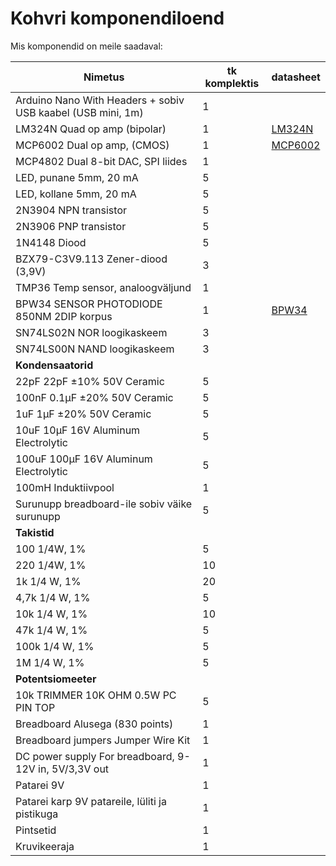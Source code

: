 # Kohvri komponendiloend

Mis komponendid on meile saadaval:

| Nimetus | tk komplektis | datasheet |
|---------|---------------|-|
| Arduino Nano With Headers + sobiv USB kaabel (USB mini, 1m) | 1 | |
| LM324N Quad op amp (bipolar) | 1 | [LM324N](https://www.alldatasheet.com/html-pdf/17880/PHILIPS/LM324N/245/1/LM324N.html) |
| MCP6002 Dual op amp, (CMOS) | 1 | [MCP6002](https://www.alldatasheet.com/html-pdf/195202/MICROCHIP/MCP6002/486/1/MCP6002.html) |
| MCP4802 Dual 8-bit DAC, SPI liides | 1 | |
| LED, punane 5mm, 20 mA | 5 | |
| LED, kollane 5mm, 20 mA | 5 | |
| 2N3904 NPN transistor | 5 | |
| 2N3906 PNP transistor | 5 | |
| 1N4148 Diood | 5 | |
| BZX79-C3V9.113 Zener-diood (3,9V) | 3 | |
| TMP36 Temp sensor, analoogväljund | 1 | |
| BPW34 SENSOR PHOTODIODE 850NM 2DIP korpus | 1 | [BPW34](https://www.alldatasheet.com/html-pdf/26251/VISHAY/BPW34/547/3/BPW34.html) |
| SN74LS02N NOR loogikaskeem | 3 | |
| SN74LS00N NAND loogikaskeem | 3 | |
| **Kondensaatorid** | | |
| 22pF 22pF ±10% 50V Ceramic | 5 | |
| 100nF 0.1µF ±20% 50V Ceramic | 5 | |
| 1uF 1µF ±20% 50V Ceramic | 5 | |
| 10uF 10µF 16V Aluminum Electrolytic | 5 | |
| 100uF 100µF 16V Aluminum Electrolytic | 5 | |
| 100mH Induktiivpool | 1 | |
| Surunupp breadboard-ile sobiv väike surunupp | 5 | |
| **Takistid** | | |
| 100 1/4W, 1% | 5 | |
| 220 1/4W, 1% | 10 | |
| 1k 1/4 W, 1% | 20 | |
| 4,7k 1/4 W, 1% | 5 | |
| 10k 1/4 W, 1% | 10 | |
| 47k 1/4 W, 1% | 5 | |
| 100k 1/4 W, 1% | 5 | |
| 1M 1/4 W, 1% | 5 | |
| **Potentsiomeeter** | | |
| 10k TRIMMER 10K OHM 0.5W PC PIN TOP | 5 | |
| Breadboard Alusega (830 points) | 1 | |
| Breadboard jumpers Jumper Wire Kit | 1 | |
| DC power supply For breadboard, 9-12V in, 5V/3,3V out | 1 | |
| Patarei 9V | 1 | |
| Patarei karp 9V patareile, lüliti ja pistikuga | 1 | |
| Pintsetid | 1 | |
| Kruvikeeraja | 1 | |